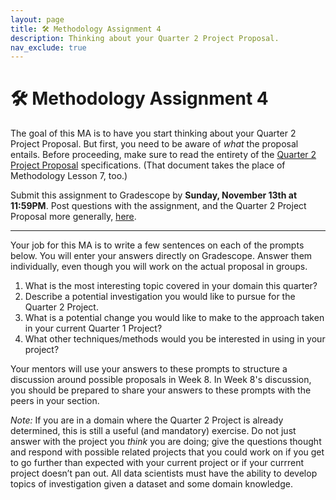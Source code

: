 ```yaml
---
layout: page
title: 🛠 Methodology Assignment 4
description: Thinking about your Quarter 2 Project Proposal.
nav_exclude: true
---
```


# 🛠 Methodology Assignment 4

The goal of this MA is to have you start thinking about your Quarter 2 Project Proposal. But first, you need to be aware of _what_ the proposal entails. Before proceeding, make sure to read the entirety of the [Quarter 2 Project Proposal](../../projects/q2-proposal) specifications. (That document takes the place of Methodology Lesson 7, too.)

Submit this assignment to Gradescope by **Sunday, November 13th at 11:59PM**. Post questions with the assignment, and the Quarter 2 Project Proposal more generally, [here](TODO).

---

Your job for this MA is to write a few sentences on each of the prompts below. You will enter your answers directly on Gradescope. Answer them individually, even though you will work on the actual proposal in groups.

1. What is the most interesting topic covered in your domain this quarter?
1. Describe a potential investigation you would like to pursue for the Quarter 2 Project.
3. What is a potential change you would like to make to the approach taken in your current Quarter 1 Project?
4. What other techniques/methods would you be interested in using in your project?

Your mentors will use your answers to these prompts to structure a discussion around possible proposals in Week 8. In Week 8's discussion, you should be prepared to share your answers to these prompts with the peers in your section.

_Note:_ If you are in a domain where the Quarter 2 Project is already determined, this is still a useful (and mandatory) exercise. Do not just answer with the project you _think_ you are doing; give the questions thought and respond with possible related projects that you could work on if you get to go further than expected with your current project or if your currrent project doesn’t pan out. All data scientists must have the ability to develop topics of investigation given a dataset and some domain knowledge.